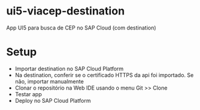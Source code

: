 # ui5-viacep-destination
App UI5 para busca de CEP no SAP Cloud (com destination)


# Setup

- Importar destination no SAP Cloud Platform
- Na destination, conferir se o certificado HTTPS da api foi importado. Se não, importar manualmente
- Clonar o repositório na Web IDE usando o menu Git >> Clone
- Testar app
- Deploy no SAP Cloud Platform